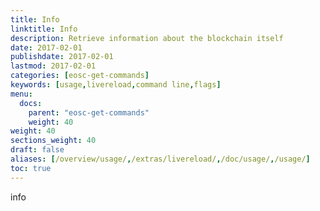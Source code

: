 ```yaml
---
title: Info
linktitle: Info
description: Retrieve information about the blockchain itself
date: 2017-02-01
publishdate: 2017-02-01
lastmod: 2017-02-01
categories: [eosc-get-commands]
keywords: [usage,livereload,command line,flags]
menu:
  docs:
    parent: "eosc-get-commands"
    weight: 40
weight: 40
sections_weight: 40
draft: false
aliases: [/overview/usage/,/extras/livereload/,/doc/usage/,/usage/]
toc: true
---
```


info
